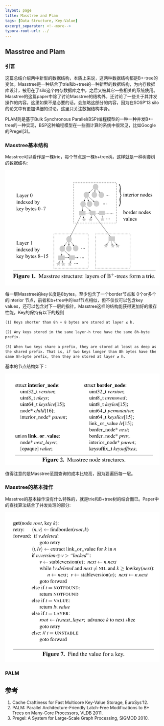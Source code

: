 ```yaml
---
layout: page
title: Masstree and Plam
tags: [Data Structure, Key-Value]
excerpt_separator: <!--more-->
typora-root-url: ../
---
```




## Masstree and Plam



###  引言

   这篇总结介绍两中新型的数据结构，本质上来说，这两种数据结构都是B+-tree的变体。Masstree是一种结合了trie和b+tree的一种新型的数据结构，为内存数据库设计，被用在了silo这个内存数据库之中。之后又被其它一些相关的系统使用。Masstree的这篇paper中除了讨论Masstree的结构外，还讨论了一些关于其并发操作的内容。这里如果不是必要的话，会忽略这部分的内容，因为在SOSP‘13 silo的论文中有更加详细的讨论。这里只关注数据结构本身。

  PLAM则是基于Bulk Synchronous Parallel(BSP)编程模型的一种一种并发B+-tree的一种实现，BSP这种编程模型在一些图计算的系统中很常见，比如Google的Pregel[3]。



### Masstree基本结构

  Masstree可以看作是一棵trie，每个节点是一棵b+tree树。这样就是一种树套树的数据结构:

   ![masstree-structure](/assets/img/masstree-structure.png)

  每一层Masstree的key长度是8bytes。至少包含了一个border节点和 0个or多个的interior 节点，前者和b+tree中的leaf节点相似，但不仅仅可以包含key values，还可以包含对下一层的指针。Masstree这样的结构能获得更加好的缓存性能。Key的保持有以下的规则

```
(1) Keys shorter than 8h + 8 bytes are stored at layer ≤ h.

(2) Any keys stored in the same layer-h tree have the same 8h-byte prefix. 

(3) When two keys share a prefix, they are stored at least as deep as the shared prefix. That is, if two keys longer than 8h bytes have the same 8h-byte prefix, then they are stored at layer ≥ h.
```

基本的节点结构如下：

![masstree-node](/assets/img/masstree-node.png)

  值得注意的是Masstree范围查询的成本比较高，因为要遍历每一层。



 ### Masstree的基本操作

​    Masstree的基本操作没有什么特殊的，就是trie和B+tree树的结合而已。Paper中的查找算法结合了并发处理的部分:

![masstree-find](/assets/img/masstree-find.png)



### PALM





## 参考

1. Cache Craftiness for Fast Multicore Key-Value Storage, EuroSys’12.
2. PALM: Parallel Architecture-Friendly Latch-Free Modifications to B+ Trees on Many-Core Processors, VLDB 2011.
3. Pregel: A System for Large-Scale Graph Processing, SIGMOD 2010.

